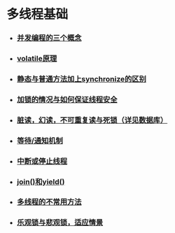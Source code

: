 # 多线程基础

* ### [并发编程的三个概念](/多线程基础/并发编程的三个概念.md)
* ### [volatile原理](/多线程基础/volatile原理.md)
* ### [静态与普通方法加上synchronize的区别](/多线程基础/静态与普通方法加上synchronize的区别.md)
* ### [加锁的情况与如何保证线程安全](/多线程基础/加锁的情况与如何保证线程安全.md)
* ### [脏读，幻读，不可重复读与死锁（详见数据库）](/多线程基础/脏读与幻读.md)
* ### [等待/通知机制](/多线程基础/等待与通知机制)
* ### [中断或停止线程](/多线程基础/中断或停止线程.md)
* ### [join\(\)和yield\(\)](/多线程基础/join%28%29和yield%28%29.md)
* ### [多线程的不常用方法](/多线程基础/多线程的其他不常用方法.md)
* ### [乐观锁与悲观锁，适应情景](/多线程基础/乐观锁与悲观锁，适应情景.md)

  ### 



